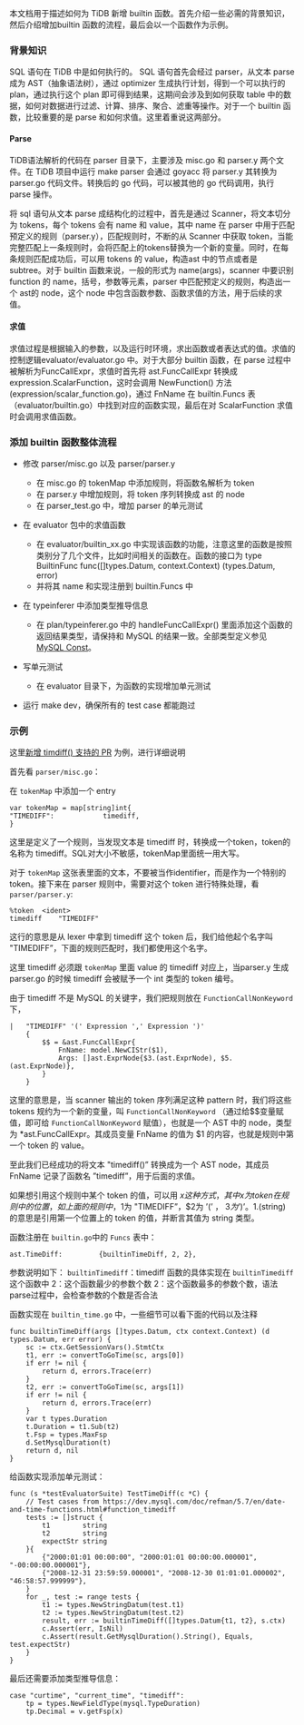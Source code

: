本文档用于描述如何为 TiDB 新增 builtin 函数。首先介绍一些必需的背景知识，然后介绍增加builtin 函数的流程，最后会以一个函数作为示例。

### **背景知识**

SQL 语句在 TiDB 中是如何执行的。
SQL 语句首先会经过 parser，从文本 parse 成为 AST（抽象语法树），通过 optimizer 生成执行计划，得到一个可以执行的 plan，通过执行这个 plan 即可得到结果，这期间会涉及到如何获取 table 中的数据，如何对数据进行过滤、计算、排序、聚合、滤重等操作。对于一个 builtin 函数，比较重要的是 parse 和如何求值。这里着重说这两部分。

#### Parse

TiDB语法解析的代码在 parser 目录下，主要涉及 misc.go 和 parser.y 两个文件。在 TiDB 项目中运行 make parser 会通过 goyacc 将 parser.y 其转换为 parser.go 代码文件。转换后的 go 代码，可以被其他的 go 代码调用，执行 parse 操作。

 将 sql 语句从文本 parse 成结构化的过程中，首先是通过 Scanner，将文本切分为 tokens，每个 tokens 会有 name 和 value，其中 name 在 parser 中用于匹配预定义的规则（parser.y），匹配规则时，不断的从 Scanner 中获取 token，当能完整匹配上一条规则时，会将匹配上的tokens替换为一个新的变量。同时，在每条规则匹配成功后，可以用 tokens 的 value，构造ast 中的节点或者是 subtree。对于 builtin 函数来说，一般的形式为 name(args)，scanner 中要识别 function 的 name，括号，参数等元素，parser 中匹配预定义的规则，构造出一个 ast的 node，这个 node 中包含函数参数、函数求值的方法，用于后续的求值。

#### 求值

求值过程是根据输入的参数，以及运行时环境，求出函数或者表达式的值。求值的控制逻辑evaluator/evaluator.go 中。对于大部分 builtin 函数，在 parse 过程中被解析为FuncCallExpr，求值时首先将 ast.FuncCallExpr 转换成 expression.ScalarFunction，这时会调用 NewFunction() 方法(expression/scalar_function.go)，通过 FnName 在 builtin.Funcs 表（evaluator/builtin.go）中找到对应的函数实现，最后在对 ScalarFunction 求值时会调用求值函数。

### **添加 builtin 函数整体流程**

* 修改 parser/misc.go 以及 parser/parser.y
    * 在 misc.go 的 tokenMap 中添加规则，将函数名解析为 token
    * 在 parser.y 中增加规则，将 token 序列转换成 ast 的 node
    * 在 parser_test.go 中，增加 parser 的单元测试

* 在 evaluator 包中的求值函数
    * 在 evaluator/builtin_xx.go 中实现该函数的功能，注意这里的函数是按照类别分了几个文件，比如时间相关的函数在。函数的接口为 type BuiltinFunc func([]types.Datum, context.Context) (types.Datum, error)
    * 并将其 name 和实现注册到 builtin.Funcs 中

* 在 typeinferer 中添加类型推导信息
    * 在 plan/typeinferer.go 中的 handleFuncCallExpr() 里面添加这个函数的返回结果类型，请保持和 MySQL 的结果一致。全部类型定义参见 [MySQL Const](https://github.com/pingcap/tidb/blob/master/mysql/type.go#L17)。

* 写单元测试
    * 在 evaluator 目录下，为函数的实现增加单元测试

* 运行 make dev，确保所有的 test case 都能跑过

### **示例**

这里[新增 timdiff() 支持的 PR](https://github.com/pingcap/tidb/pull/2249) 为例，进行详细说明

首先看 `parser/misc.go`：

在 `tokenMap` 中添加一个 entry

```
var tokenMap = map[string]int{
"TIMEDIFF":            timediff,
}
```

这里是定义了一个规则，当发现文本是 timediff 时，转换成一个token，token的名称为 timediff。SQL对大小不敏感，tokenMap里面统一用大写。

对于 `tokenMap` 这张表里面的文本，不要被当作identifier，而是作为一个特别的token。接下来在 parser 规则中，需要对这个 token 进行特殊处理，看 `parser/parser.y`:

```
%token	<ident>
timediff	"TIMEDIFF"
```

这行的意思是从 lexer 中拿到 timediff 这个 token 后，我们给他起个名字叫 "TIMEDIFF”，下面的规则匹配时，我们都使用这个名字。

这里 timediff 必须跟 `tokenMap` 里面 value 的 timediff 对应上，当parser.y 生成 parser.go 的时候 timediff 会被赋予一个 int 类型的 token 编号。

由于 timediff 不是 MySQL 的关键字，我们把规则放在 `FunctionCallNonKeyword` 下，
```
|	"TIMEDIFF" '(' Expression ',' Expression ')'
 	{
 		$$ = &ast.FuncCallExpr{
 			FnName: model.NewCIStr($1),
 			Args: []ast.ExprNode{$3.(ast.ExprNode), $5.(ast.ExprNode)},
		}
	}
```
这里的意思是，当 scanner 输出的 token 序列满足这种 pattern 时，我们将这些 tokens 规约为一个新的变量，叫 `FunctionCallNonKeyword` （通过给$$变量赋值，即可给 `FunctionCallNonKeyword` 赋值），也就是一个 AST 中的 node，类型为 *ast.FuncCallExpr。其成员变量 FnName 的值为 $1 的内容，也就是规则中第一个 token 的 value。

至此我们已经成功的将文本 "timediff()” 转换成为一个 AST node，其成员 FnName 记录了函数名 ”timediff”，用于后面的求值。

如果想引用这个规则中某个 token 的值，可以用 $x 这种方式，其中 x 为 token 在规则中的位置，如上面的规则中，$1为 "TIMEDIFF”，$2为 ’(’ ， $3 为 ’)’ 。$1.(string) 的意思是引用第一个位置上的 token 的值，并断言其值为 string 类型。

函数注册在 `builtin.go`中的 `Funcs` 表中：
```
ast.TimeDiff:         {builtinTimeDiff, 2, 2},
```

参数说明如下：
`builtinTimediff`：timediff 函数的具体实现在 `builtinTimediff` 这个函数中
2：这个函数最少的参数个数
2：这个函数最多的参数个数，语法parse过程中，会检查参数的个数是否合法

函数实现在 `builtin_time.go` 中，一些细节可以看下面的代码以及注释
```
func builtinTimeDiff(args []types.Datum, ctx context.Context) (d types.Datum, err error) {
	sc := ctx.GetSessionVars().StmtCtx
	t1, err := convertToGoTime(sc, args[0])
	if err != nil {
		return d, errors.Trace(err)
	}
	t2, err := convertToGoTime(sc, args[1])
	if err != nil {
		return d, errors.Trace(err)
	}
	var t types.Duration
	t.Duration = t1.Sub(t2)
	t.Fsp = types.MaxFsp
	d.SetMysqlDuration(t)
	return d, nil
}
```

给函数实现添加单元测试：
```
func (s *testEvaluatorSuite) TestTimeDiff(c *C) {
	// Test cases from https://dev.mysql.com/doc/refman/5.7/en/date-and-time-functions.html#function_timediff
	tests := []struct {
		t1        string
		t2        string
		expectStr string
	}{
		{"2000:01:01 00:00:00", "2000:01:01 00:00:00.000001", "-00:00:00.000001"},
		{"2008-12-31 23:59:59.000001", "2008-12-30 01:01:01.000002", "46:58:57.999999"},
	}
	for _, test := range tests {
		t1 := types.NewStringDatum(test.t1)
		t2 := types.NewStringDatum(test.t2)
		result, err := builtinTimeDiff([]types.Datum{t1, t2}, s.ctx)
		c.Assert(err, IsNil)
		c.Assert(result.GetMysqlDuration().String(), Equals, test.expectStr)
	}
}
```
最后还需要添加类型推导信息：
```
case "curtime", "current_time", "timediff":
    tp = types.NewFieldType(mysql.TypeDuration)
    tp.Decimal = v.getFsp(x)
```
